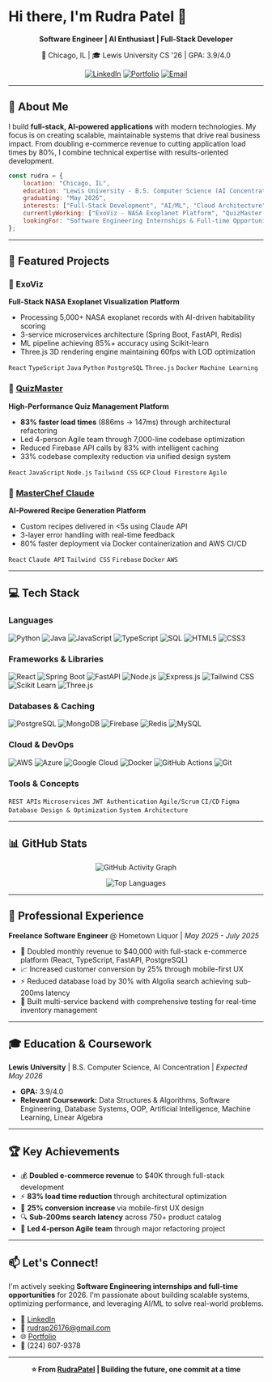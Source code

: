 # Hi there, I'm Rudra Patel 👋

<div align="center">
  
  **Software Engineer | AI Enthusiast | Full-Stack Developer**
  
  📍 Chicago, IL | 🎓 Lewis University CS '26 | GPA: 3.9/4.0
  
  [![LinkedIn](https://img.shields.io/badge/LinkedIn-0077B5?style=for-the-badge&logo=linkedin&logoColor=white)](https://www.linkedin.com/in/rudrapatel09/)
  [![Portfolio](https://img.shields.io/badge/Portfolio-000000?style=for-the-badge&logo=vercel&logoColor=white)](your-portfolio-link)
  [![Email](https://img.shields.io/badge/Email-D14836?style=for-the-badge&logo=gmail&logoColor=white)](mailto:rudrap26176@gmail.com)
  
</div>

---

## 💼 About Me

I build **full-stack, AI-powered applications** with modern technologies. My focus is on creating scalable, maintainable systems that drive real business impact. From doubling e-commerce revenue to cutting application load times by 80%, I combine technical expertise with results-oriented development.

```javascript
const rudra = {
    location: "Chicago, IL",
    education: "Lewis University - B.S. Computer Science (AI Concentration)",
    graduating: "May 2026",
    interests: ["Full-Stack Development", "AI/ML", "Cloud Architecture", "Performance Optimization"],
    currentlyWorking: ["ExoViz - NASA Exoplanet Platform", "QuizMaster Performance Optimization"],
    lookingFor: "Software Engineering Internships & Full-time Opportunities"
};
```

---

## 🚀 Featured Projects

### 🌌 ExoViz 
**Full-Stack NASA Exoplanet Visualization Platform**
- Processing 5,000+ NASA exoplanet records with AI-driven habitability scoring
- 3-service microservices architecture (Spring Boot, FastAPI, Redis)
- ML pipeline achieving 85%+ accuracy using Scikit-learn
- Three.js 3D rendering engine maintaining 60fps with LOD optimization

`React` `TypeScript` `Java` `Python` `PostgreSQL` `Three.js` `Docker` `Machine Learning`

### 🎯 [QuizMaster](https://github.com/yourusername/quizmaster)
**High-Performance Quiz Management Platform**
- **83% faster load times** (886ms → 147ms) through architectural refactoring
- Led 4-person Agile team through 7,000-line codebase optimization
- Reduced Firebase API calls by 83% with intelligent caching
- 33% codebase complexity reduction via unified design system

`React` `JavaScript` `Node.js` `Tailwind CSS` `GCP` `Cloud Firestore` `Agile`

### 🍳 [MasterChef Claude](https://github.com/yourusername/masterchef-claude)
**AI-Powered Recipe Generation Platform**
- Custom recipes delivered in <5s using Claude API
- 3-layer error handling with real-time feedback
- 80% faster deployment via Docker containerization and AWS CI/CD

`React` `Claude API` `Tailwind CSS` `Firebase` `Docker` `AWS`

---

## 💻 Tech Stack

### Languages
![Python](https://img.shields.io/badge/Python-3776AB?style=for-the-badge&logo=python&logoColor=white)
![Java](https://img.shields.io/badge/Java-ED8B00?style=for-the-badge&logo=openjdk&logoColor=white)
![JavaScript](https://img.shields.io/badge/JavaScript-F7DF1E?style=for-the-badge&logo=javascript&logoColor=black)
![TypeScript](https://img.shields.io/badge/TypeScript-007ACC?style=for-the-badge&logo=typescript&logoColor=white)
![SQL](https://img.shields.io/badge/SQL-4479A1?style=for-the-badge&logo=mysql&logoColor=white)
![HTML5](https://img.shields.io/badge/HTML5-E34F26?style=for-the-badge&logo=html5&logoColor=white)
![CSS3](https://img.shields.io/badge/CSS3-1572B6?style=for-the-badge&logo=css3&logoColor=white)

### Frameworks & Libraries
![React](https://img.shields.io/badge/React-20232A?style=for-the-badge&logo=react&logoColor=61DAFB)
![Spring Boot](https://img.shields.io/badge/Spring_Boot-6DB33F?style=for-the-badge&logo=spring-boot&logoColor=white)
![FastAPI](https://img.shields.io/badge/FastAPI-009688?style=for-the-badge&logo=fastapi&logoColor=white)
![Node.js](https://img.shields.io/badge/Node.js-43853D?style=for-the-badge&logo=node.js&logoColor=white)
![Express.js](https://img.shields.io/badge/Express.js-404D59?style=for-the-badge&logo=express&logoColor=white)
![Tailwind CSS](https://img.shields.io/badge/Tailwind_CSS-38B2AC?style=for-the-badge&logo=tailwind-css&logoColor=white)
![Scikit Learn](https://img.shields.io/badge/scikit--learn-F7931E?style=for-the-badge&logo=scikit-learn&logoColor=white)
![Three.js](https://img.shields.io/badge/Three.js-000000?style=for-the-badge&logo=three.js&logoColor=white)

### Databases & Caching
![PostgreSQL](https://img.shields.io/badge/PostgreSQL-316192?style=for-the-badge&logo=postgresql&logoColor=white)
![MongoDB](https://img.shields.io/badge/MongoDB-4EA94B?style=for-the-badge&logo=mongodb&logoColor=white)
![Firebase](https://img.shields.io/badge/Firebase-FFCA28?style=for-the-badge&logo=firebase&logoColor=black)
![Redis](https://img.shields.io/badge/Redis-DC382D?style=for-the-badge&logo=redis&logoColor=white)
![MySQL](https://img.shields.io/badge/MySQL-005C84?style=for-the-badge&logo=mysql&logoColor=white)

### Cloud & DevOps
![AWS](https://img.shields.io/badge/AWS-232F3E?style=for-the-badge&logo=amazon-aws&logoColor=white)
![Azure](https://img.shields.io/badge/Microsoft_Azure-0089D6?style=for-the-badge&logo=microsoft-azure&logoColor=white)
![Google Cloud](https://img.shields.io/badge/Google_Cloud-4285F4?style=for-the-badge&logo=google-cloud&logoColor=white)
![Docker](https://img.shields.io/badge/Docker-2496ED?style=for-the-badge&logo=docker&logoColor=white)
![GitHub Actions](https://img.shields.io/badge/GitHub_Actions-2088FF?style=for-the-badge&logo=github-actions&logoColor=white)
![Git](https://img.shields.io/badge/Git-F05032?style=for-the-badge&logo=git&logoColor=white)

### Tools & Concepts
`REST APIs` `Microservices` `JWT Authentication` `Agile/Scrum` `CI/CD` `Figma` `Database Design & Optimization` `System Architecture`

---

## 📊 GitHub Stats

<div align="center">

  ![GitHub Activity Graph](https://github-readme-activity-graph.vercel.app/graph?username=rpat9&theme=redical&hide_border=true&bg_color=0D1117)
  
  ![Top Languages](https://github-readme-stats.vercel.app/api/top-langs/?username=rpat9&layout=compact&theme=radical&hide_border=true&bg_color=0D1117&langs_count=6&exclude_repo=ProbabilityAndStatistics)

</div>

---

## 💼 Professional Experience

**Freelance Software Engineer** @ Hometown Liquor | *May 2025 - July 2025*
- 🚀 Doubled monthly revenue to $40,000 with full-stack e-commerce platform (React, TypeScript, FastAPI, PostgreSQL)
- 📈 Increased customer conversion by 25% through mobile-first UX
- ⚡ Reduced database load by 30% with Algolia search achieving sub-200ms latency
- 🔧 Built multi-service backend with comprehensive testing for real-time inventory management

---

## 🎓 Education & Coursework

**Lewis University** | B.S. Computer Science, AI Concentration | *Expected May 2026*
- **GPA:** 3.9/4.0
- **Relevant Coursework:** Data Structures & Algorithms, Software Engineering, Database Systems, OOP, Artificial Intelligence, Machine Learning, Linear Algebra

---

## 🏆 Key Achievements

- 💰 **Doubled e-commerce revenue** to $40K through full-stack development
- ⚡ **83% load time reduction** through architectural optimization
- 🎯 **25% conversion increase** via mobile-first UX design
- 🔍 **Sub-200ms search latency** across 750+ product catalog
- 👥 **Led 4-person Agile team** through major refactoring project

---

## 📫 Let's Connect!

I'm actively seeking **Software Engineering internships and full-time opportunities** for 2026. I'm passionate about building scalable systems, optimizing performance, and leveraging AI/ML to solve real-world problems.

- 💼 [LinkedIn](https://www.linkedin.com/in/rudrapatel09/)
- 📧 [rudrap26176@gmail.com](mailto:rudrap26176@gmail.com)
- 🌐 [Portfolio](your-portfolio-link)
- 📱 (224) 607-9378

---

<div align="center">
  
  **⭐️ From [RudraPatel](https://github.com/yourusername) | Building the future, one commit at a time**

</div>
